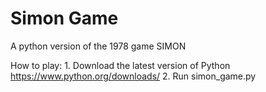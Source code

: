 # Simon Game
A python version of the 1978 game SIMON

How to play:
    1. Download the latest version of Python
       https://www.python.org/downloads/
    2. Run simon_game.py
